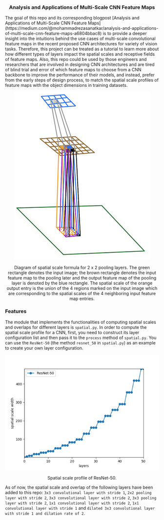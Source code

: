 <h3 align="center">
<p>Analysis and Applications of Multi-Scale CNN Feature Maps
</h3>
The goal of this repo and its corresponding blogpost [Analysis and Applications of Multi-Scale CNN Feature Maps](https://medium.com/@mohammadrezasanatkar/analysis-and-applications-of-multi-scale-cnn-feature-maps-a6804bbac8) is to provide a deeper insight into the intuitions behind the use cases of multi-scale convolutional
feature maps in the recent proposed CNN architectures for variety of vision tasks. Therefore, this project can be treated as a tutorial to learn more
about how different types of layers impact the spatial scales and receptive fields of feature maps. Also, this repo could be used by those engineers and
researchers that are involved in designing CNN architectures and are tired of blind trial and error of which feature maps to choose from a CNN backbone
to improve the performance of their models, and instead, prefer from the early steps of design process, to match the spatial scale profiles of feature
maps with the object dimensions in training datasets.


<p align="center"> 
<img src="2x2pooling.png">
</p>
<p align="center">
Diagram of spatial scale formula for 2 x 2 pooling layers. The green rectangle denotes the input image; the brown rectangle denotes the input feature map to the pooling later and the output feature map of the pooling layer is denoted by the blue rectangle. The spatial scale of the orange output entry is the union of the 4 regions marked on the input image which are corresponding to the spatial scales of the 4 neighboring input feature map entries.
</p>

### Features
The module that implements the functionalities of computing spatial scales and overlaps for different layers is `spatial.py`. In order to compute the spatial
scale profile for a CNN, first, you need to construct its layer configuration list and then pass it to the `process` method of `spatial.py`. You can use
the `ResNet-50` (the method `resnet_50` in `spatial.py`) as an example to create your own layer configuration.

<p align="center"> 
<img src="resnet-50.png">
</p>
<p align="center">
Spatial scale profile of ResNet-50.
</p>

As of now, the spatial scale and overlap of the following layers have been added to this repo: `3x3 convolutional layer with stride 1`, `2x2 pooling layer with stride 2`, `3x3 convolutional layer with stride 2`, `3x3 pooling layer with stride 2`, `1x1 convolutional layer with stride 2`, `1x1 convolutional layer with stride 1` and `dilated 3x3 convolutional layer with stride 1 and dilation rate of 2`.





